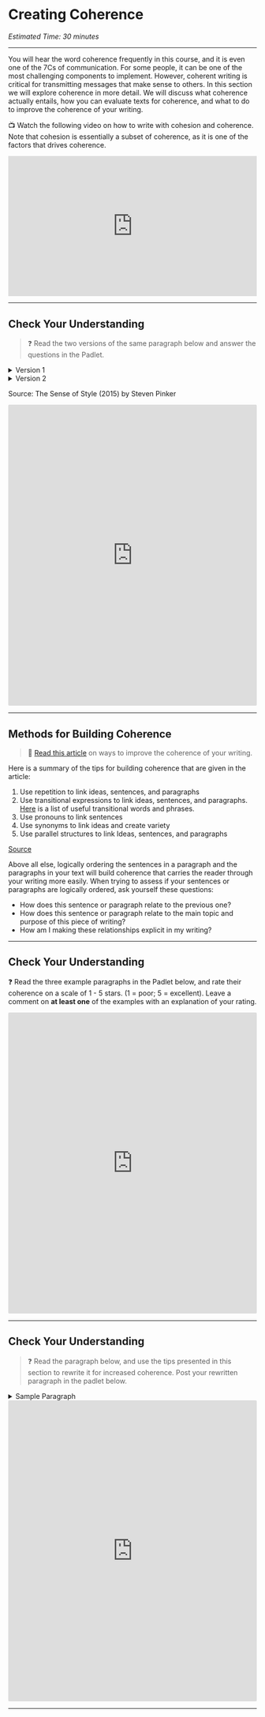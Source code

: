 # Creating Coherence
*Estimated Time: 30 minutes*

---

You will hear the word coherence frequently in this course, and it is even one of the 7Cs of communication. For some people, it can be one of the most challenging components to implement. However, coherent writing is critical for transmitting messages that make sense to others. In this section we will explore coherence in more detail. We will discuss what coherence actually entails, how you can evaluate texts for coherence, and what to do to improve the coherence of your writing.

<aside>

📺 Watch the following video on how to write with cohesion and coherence. Note that cohesion is essentially a subset of coherence, as it is one of the factors that drives coherence.

</aside>

<div style="position: relative; padding-bottom: 56.25%; height: 0;"><iframe src="https://www.youtube.com/embed/FpOPA3GFeJg" title="YouTube video player" frameborder="0" allow="accelerometer; autoplay; clipboard-write; encrypted-media; gyroscope; picture-in-picture" allowfullscreen style="position: absolute; top: 0; left: 0; width: 100%; height: 100%;"></iframe></div>

---

## Check Your Understanding

>❓ Read the two versions of the same paragraph below and answer the questions in the Padlet.


<details>
    <summary> Version 1 </summary>
    
The northern United States and Canada are places where herons live and breed. Spending the winter here has its advantages. Great Blue Herons live and breed in most of the northern United States. It’s an advantage for herons to avoid the dangers of migration. Herons head south when the cold weather arrives. The earliest herons to arrive on the breeding grounds have an advantage. The winters are relatively mild in Cape Cod.

</details>

<details>
    <summary> Version 2 </summary>
    
Great Blue Herons live and breed just about anywhere in the northern United States and most of Canada. When the cold weather arrives, the herons head south. A few come to Cape Cod where the winters usually aren’t too bad. Most of these herons are either inexperienced young birds or lost adult males too stubborn to ask for directions south. Spending the winter here has its advantages, and I’m not talking about the off-season parking in Provincetown. Herons are able to avoid the dangers of migration, plus they can be one of the earliest to arrive on the breeding grounds.
 
</details>

Source: The Sense of Style (2015) by Steven Pinker

<div style="border:1px solid rgba(0,0,0,0.1);border-radius:2px;box-sizing:border-box;overflow:hidden;position:relative;width:100%;background:#F4F4F4"><iframe src="https://padlet.com/curriculumpad/aifku00uk4z8lln1" frameborder="0" allow="camera;microphone;geolocation" style="width:100%;height:608px;display:block;padding:0;margin:0"></iframe></div>

---

## Methods for Building Coherence

> 📖 [Read this article](http://www.southeastern.edu/acad_research/programs/writing_center/handouts/pdf_handouts/coherence.pdf) on ways to improve the coherence of your writing.

<aside>
Here is a summary of the tips for building coherence that are given in the article:

1) Use repetition to link ideas, sentences, and paragraphs 
2) Use transitional expressions to link ideas, sentences, and paragraphs. [Here](https://writing.wisc.edu/handbook/style/transitions/#1) is a list of useful transitional words and phrases. 
3) Use pronouns to link sentences
4) Use synonyms to link ideas and create variety
5) Use parallel structures to link Ideas, sentences, and paragraphs

[Source](http://www.southeastern.edu/acad_research/programs/writing_center/handouts/pdf_handouts/coherence.pdf)
    
</aside>
    
Above all else, logically ordering the sentences in a paragraph and the paragraphs in your text will build coherence that carries the reader through your writing more easily. When trying to assess if your sentences or paragraphs are logically ordered, ask yourself these questions:

- How does this sentence or paragraph relate to the previous one?
- How does this sentence or paragraph relate to the main topic and purpose of this piece of writing?
- How am I making these relationships explicit in my writing?

---

## Check Your Understanding

<aside>
    
❓ Read the three example paragraphs in the Padlet below, and rate their coherence on a scale of 1 - 5 stars. (1 = poor; 5 = excellent). Leave a comment on **at least one** of the examples with an explanation of your rating.

</aside>

<div style="border:1px solid rgba(0,0,0,0.1);border-radius:2px;box-sizing:border-box;overflow:hidden;position:relative;width:100%;background:#F4F4F4"><iframe src="https://padlet.com/curriculumpad/3x6br1a9ljtqfye8" frameborder="0" allow="camera;microphone;geolocation" style="width:100%;height:608px;display:block;padding:0;margin:0"></iframe></div>


---

## Check Your Understanding

> ❓ Read the paragraph below, and use the tips presented in this section to rewrite it for increased coherence. Post your rewritten paragraph in the padlet below.

<details>
    <summary> Sample Paragraph </summary>
Snow creates problems. Streets need shoveling. Snowplows cannot always access streets. Driveways are hard to clear. Many communities leave the expense of clearing snow up to the homeowner. Building up dangerously high on a roof, it can break roof framing. Snow may seem harmless. It can damage houses. Snow is always potentially hazardous. It can endanger people.

[Source](https://blog.penningtonpublishing.com/grammar_mechanics/ten-tips-to-improving-writing-coherency/)

</details>  


<div style="border:1px solid rgba(0,0,0,0.1);border-radius:2px;box-sizing:border-box;overflow:hidden;position:relative;width:100%;background:#F4F4F4"><iframe src="https://padlet.com/curriculumpad/i1j150imum5ksri5" frameborder="0" allow="camera;microphone;geolocation" style="width:100%;height:608px;display:block;padding:0;margin:0"></iframe></div>   

---
    
